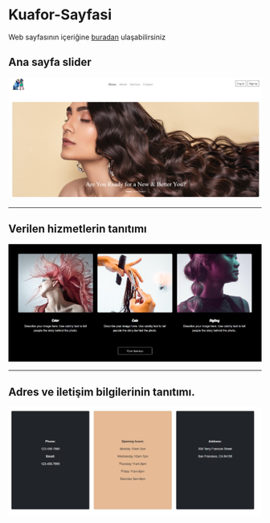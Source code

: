 # Kuafor-Sayfasi
Web sayfasının içeriğine [buradan](http://gold-mirror.netlify.app/) ulaşabilirsiniz
## Ana sayfa slider
![](Scenario/img/image_1.jpg)
___
## Verilen hizmetlerin tanıtımı
![](Scenario/img/image_2.jpg)
___
## Adres ve iletişim bilgilerinin tanıtımı.
![](Scenario/img/image_3.jpg)
